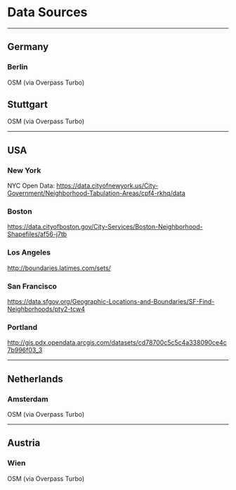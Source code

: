 # Data Sources

---

## Germany
### Berlin
OSM (via Overpass Turbo)

## Stuttgart
OSM (via Overpass Turbo)

---

## USA
### New York
NYC Open Data:
https://data.cityofnewyork.us/City-Government/Neighborhood-Tabulation-Areas/cpf4-rkhq/data

### Boston
https://data.cityofboston.gov/City-Services/Boston-Neighborhood-Shapefiles/af56-j7tb


### Los Angeles
http://boundaries.latimes.com/sets/

### San Francisco
https://data.sfgov.org/Geographic-Locations-and-Boundaries/SF-Find-Neighborhoods/pty2-tcw4

### Portland
http://gis.pdx.opendata.arcgis.com/datasets/cd78700c5c5c4a338090ce4c7b996f03_3

---

## Netherlands
### Amsterdam
OSM (via Overpass Turbo)

---

## Austria
### Wien
OSM (via Overpass Turbo) 
